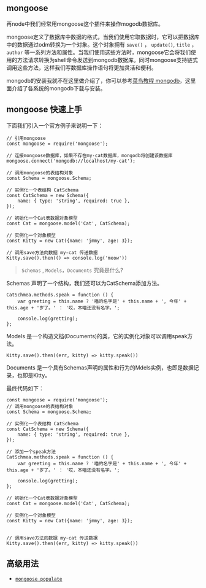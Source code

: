 ## mongoose

再node中我们经常用mongoose这个插件来操作mogodb数据库。

mongoose定义了数据库中数据的格式，当我们使用它取数据时，它可以把数据库中的数据通过odm转换为一个对象。这个对象拥有 `save()` ， `update()`, `title` ，  `author` 等一系列方法和属性。当我们使用这些方法时，mongoose它会将我们使用的方法请求转换为shell命令发送到mongodb数据库。同时mongoose支持链式调用这些方法，这样我们写数据库操作语句将更加灵活和便利。

mongodb的安装我就不在这里做介绍了，你可以参考[菜鸟教程 mongodb](http://www.runoob.com/mongodb/mongodb-tutorial.html)，这里面介绍了各系统的mongodb下载与安装。

## mongoose 快速上手

下面我们引入一个官方例子来说明一下：

```
// 引用mongoose
const mongoose = require('mongoose');

// 连接mongoose数据库，如果不存在my-cat数据库，mongodb将创建该数据库
mongoose.connect('mongodb://localhost/my-cat');

// 调用mongoose的表结构对象
const Schema = mongoose.Schema;

// 实例化一个表结构 CatSchema
const CatSchema = new Schema({
	name: { type: 'string', required: true },
});

// 初始化一个Cat表数据对象模型
const Cat = mongoose.model('Cat', CatSchema);

// 实例化一个对象模型
const Kitty = new Cat({name: 'jmmy', age: 3});

// 调用save方法向数据 my-cat 传送数据 
Kitty.save().then(() => console.log('meow'))

```

> `Schemas` , `Models`，`Documents` 究竟是什么?

Schemas 声明了一个结构，我们还可以为CatSchema添加方法。

```
CatSchmea.methods.speak = function () {
	var greeting = this.name ? '喵的名字是' + this.name + ', 今年' + this.age + '岁了。' ： '哎，本喵还没有名字。';

	console.log(gretting);
};

```

Models 是一个构造文档(Documents)的类，它的实例化对象可以调用speak方法。

```
Kitty.save().then((err, kitty) => kitty.speak())
```

Documents 是一个具有Schemas声明的属性和行为的Mdels实例，也即是数据记录，也即是Kitty。

最终代码如下：

```
const mongoose = require('mongoose');
// 调用mongoose的表结构对象
const Schema = mongoose.Schema;

// 实例化一个表结构 CatSchema
const CatSchema = new Schema({
	name: { type: 'string', required: true },
});

// 添加一个speak方法
CatSchmea.methods.speak = function () {
	var greeting = this.name ? '喵的名字是' + this.name + ', 今年' + this.age + '岁了。' ： '哎，本喵还没有名字。';

	console.log(gretting);
};

// 初始化一个Cat表数据对象模型
const Cat = mongoose.model('Cat', CatSchema);

// 实例化一个对象模型
const Kitty = new Cat({name: 'jmmy', age: 3});


// 调用save方法向数据 my-cat 传送数据 
Kitty.save().then((err, kitty) => kitty.speak())
```

## 高级用法

* [` mongoose populate `](./mongoose.populate.md)
